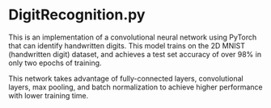 # DigitRecognition.py
This is an implementation of a convolutional neural network using PyTorch that can identify handwritten digits. This model trains on the 2D MNIST (handwritten digit) dataset, and achieves a test set accuracy of over 98% in only two epochs of training.

This network takes advantage of fully-connected layers, convolutional layers, max pooling, and batch normalization to achieve higher performance with lower training time.
